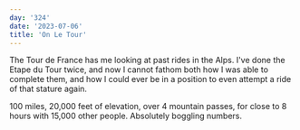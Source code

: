 ```yaml
---
day: '324'
date: '2023-07-06'
title: 'On Le Tour'
---
```


The Tour de France has me looking at past rides in the Alps. I've done the Etape du Tour twice, and now I cannot fathom both how I was able to complete them, and how I could ever be in a position to even attempt a ride of that stature again.

100 miles, 20,000 feet of elevation, over 4 mountain passes, for close to 8 hours with 15,000 other people. Absolutely boggling numbers.
